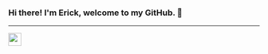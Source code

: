 ### Hi there! I'm Erick, welcome to my GitHub. 🌱

<hr />
	<a href="mailto:erickgdias@gmail.com">
	  <img align="left" width="26px" src="https://cdn.jsdelivr.net/npm/simple-icons@v3/icons/gmail.svg" />
	</a>

<br/>
